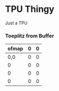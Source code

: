 # TPU Thingy

Just a TPU

### Toeplitz from Buffer

|ofmap  |0  |0  |
|---|---|---|
|0,0  |0  |0  |
|0  |0  |0  |
|0  |0  |0  |
|0  |0  |0  |